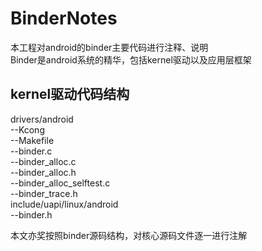 # BinderNotes
本工程对android的binder主要代码进行注释、说明<br>
Binder是android系统的精华，包括kernel驱动以及应用层框架<br>

## kernel驱动代码结构
drivers/android<br>
<tab>--Kcong<br>
<tab>--Makefile<br>
<tab>--binder.c<br>
<tab>--binder_alloc.c<br>
<tab>--binder_alloc.h<br>
<tab>--binder_alloc_selftest.c<br>
<tab>--binder_trace.h<br>
include/uapi/linux/android<br>
<tab>--binder.h<br>

本文亦奖按照binder源码结构，对核心源码文件逐一进行注解
